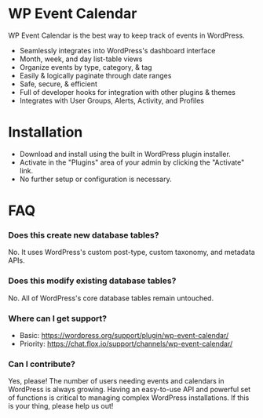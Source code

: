# WP Event Calendar

WP Event Calendar is the best way to keep track of events in WordPress.

* Seamlessly integrates into WordPress's dashboard interface
* Month, week, and day list-table views
* Organize events by type, category, & tag
* Easily & logically paginate through date ranges
* Safe, secure, & efficient
* Full of developer hooks for integration with other plugins & themes
* Integrates with User Groups, Alerts, Activity, and Profiles

# Installation

* Download and install using the built in WordPress plugin installer.
* Activate in the "Plugins" area of your admin by clicking the "Activate" link.
* No further setup or configuration is necessary.

# FAQ

### Does this create new database tables?

No. It uses WordPress's custom post-type, custom taxonomy, and metadata APIs.

### Does this modify existing database tables?

No. All of WordPress's core database tables remain untouched.

### Where can I get support?

* Basic: https://wordpress.org/support/plugin/wp-event-calendar/
* Priority: https://chat.flox.io/support/channels/wp-event-calendar/

### Can I contribute?

Yes, please! The number of users needing events and calendars in WordPress is always growing. Having an easy-to-use API and powerful set of functions is critical to managing complex WordPress installations. If this is your thing, please help us out!
